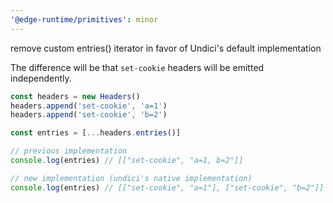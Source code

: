 ```yaml
---
'@edge-runtime/primitives': minor
---
```


remove custom entries() iterator in favor of Undici's default implementation

The difference will be that `set-cookie` headers will be emitted independently.

```ts
const headers = new Headers()
headers.append('set-cookie', 'a=1')
headers.append('set-cookie', 'b=2')

const entries = [...headers.entries()]

// previous implementation
console.log(entries) // [["set-cookie", "a=1, b=2"]]

// new implementation (undici's native implementation)
console.log(entries) // [["set-cookie", "a=1"], ["set-cookie", "b=2"]]
```
